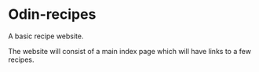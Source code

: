 # Odin-recipes

A basic recipe website.

The website will consist of a main index page which will have links to a few recipes.